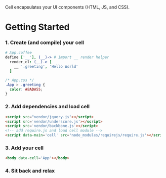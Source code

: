 Cell encapsulates your UI components (HTML, JS, and CSS).


Getting Started
===============

### 1. Create (and compile) your cell

```coffee
# App.coffee
define ['__'], (__)-> # import __ render helper
  render_el: (__)-> [
    __ '.greeting', 'Hello World'
  ]
```

```css
/* App.css */
.App > .greeting {
  color: #BADA55;
}
```

### 2. Add dependencies and load cell

```html
<script src="vendor/jquery.js"></script>
<script src='vendor/underscore.js'></script>
<script src='vendor/backbone.js'></script>
<!-- add require.js and load cell module -->
<script data-main='cell' src='node_modules/requirejs/require.js'></script>
```

### 3. Add your cell

```html
<body data-cell='App'></body>
```


### 4. Sit back and relax